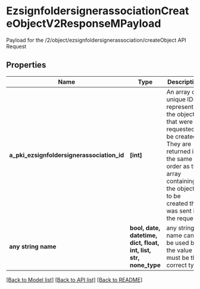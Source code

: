 # EzsignfoldersignerassociationCreateObjectV2ResponseMPayload

Payload for the /2/object/ezsignfoldersignerassociation/createObject API Request

## Properties
Name | Type | Description | Notes
------------ | ------------- | ------------- | -------------
**a_pki_ezsignfoldersignerassociation_id** | **[int]** | An array of unique IDs representing the object that were requested to be created.  They are returned in the same order as the array containing the objects to be created that was sent in the request. | 
**any string name** | **bool, date, datetime, dict, float, int, list, str, none_type** | any string name can be used but the value must be the correct type | [optional]

[[Back to Model list]](../README.md#documentation-for-models) [[Back to API list]](../README.md#documentation-for-api-endpoints) [[Back to README]](../README.md)


